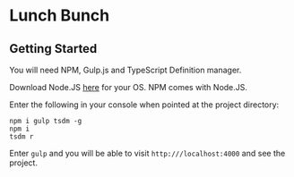 Lunch Bunch
===========

Getting Started
---------------

You will need NPM, Gulp.js and TypeScript Definition manager.

Download Node.JS [here](http://nodejs.org/) for your OS. NPM comes with Node.JS.

Enter the following in your console when pointed at the project directory:

    npm i gulp tsdm -g
    npm i
    tsdm r

Enter ```gulp``` and you will be able to visit ```http:///localhost:4000``` and see the project.
